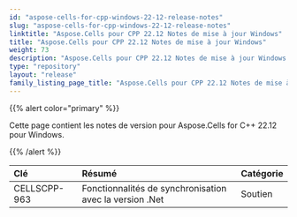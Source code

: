 ```yaml
---
id: "aspose-cells-for-cpp-windows-22-12-release-notes"
slug: "aspose-cells-for-cpp-windows-22-12-release-notes"
linktitle: "Aspose.Cells pour CPP 22.12 Notes de mise à jour Windows"
title: "Aspose.Cells pour CPP 22.12 Notes de mise à jour Windows"
weight: 73
description: "Aspose.Cells pour CPP 22.12 Notes de mise à jour Windows – the latest updates and fixes."
type: "repository"
layout: "release"
family_listing_page_title: "Aspose.Cells pour CPP 22.12 Notes de mise à jour Windows"
---
```

{{% alert color="primary" %}}

Cette page contient les notes de version pour Aspose.Cells for C++ 22.12 pour Windows.

{{% /alert %}}

|**Clé**|**Résumé**|**Catégorie**|
|:- |:- |:- |
|CELLSCPP-963| Fonctionnalités de synchronisation avec la version .Net|Soutien|
